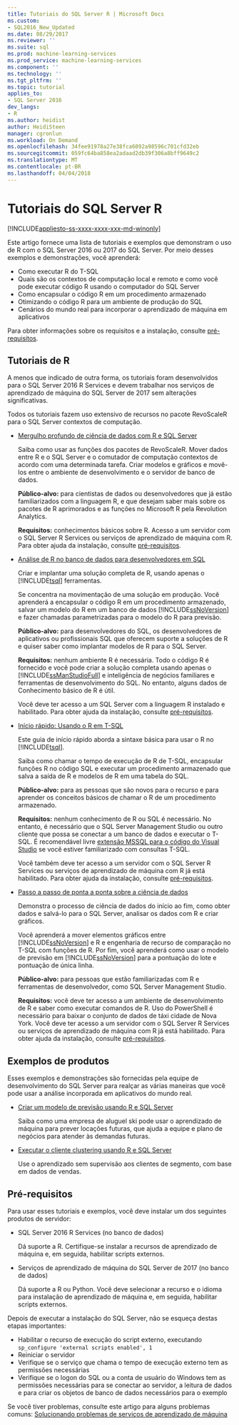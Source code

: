 ```yaml
---
title: Tutoriais do SQL Server R | Microsoft Docs
ms.custom:
- SQL2016_New_Updated
ms.date: 08/29/2017
ms.reviewer: ''
ms.suite: sql
ms.prod: machine-learning-services
ms.prod_service: machine-learning-services
ms.component: ''
ms.technology: ''
ms.tgt_pltfrm: ''
ms.topic: tutorial
applies_to:
- SQL Server 2016
dev_langs:
- R
ms.author: heidist
author: HeidiSteen
manager: cgronlun
ms.workload: On Demand
ms.openlocfilehash: 34fee91978a27e38fca6092a98596c701cfd32eb
ms.sourcegitcommit: 059fc64ba858ea2adaad2db39f306a8bff9649c2
ms.translationtype: MT
ms.contentlocale: pt-BR
ms.lasthandoff: 04/04/2018
---
```

# <a name="sql-server-r-tutorials"></a>Tutoriais do SQL Server R
[!INCLUDE[appliesto-ss-xxxx-xxxx-xxx-md-winonly](../../includes/appliesto-ss-xxxx-xxxx-xxx-md-winonly.md)]

Este artigo fornece uma lista de tutoriais e exemplos que demonstram o uso de R com o SQL Server 2016 ou 2017 do SQL Server. Por meio desses exemplos e demonstrações, você aprenderá:

+ Como executar R do T-SQL
+ Quais são os contextos de computação local e remoto e como você pode executar código R usando o computador do SQL Server
+ Como encapsular o código R em um procedimento armazenado
+ Otimizando o código R para um ambiente de produção do SQL
+ Cenários do mundo real para incorporar o aprendizado de máquina em aplicativos

Para obter informações sobre os requisitos e a instalação, consulte [pré-requisitos](#bkmk_Prerequisites).

## <a name="bkmk_sqltutorials"></a>Tutoriais de R

A menos que indicado de outra forma, os tutoriais foram desenvolvidos para o SQL Server 2016 R Services e devem trabalhar nos serviços de aprendizado de máquina do SQL Server de 2017 sem alterações significativas.

Todos os tutoriais fazem uso extensivo de recursos no pacote RevoScaleR para o SQL Server contextos de computação.

+ [Mergulho profundo de ciência de dados com R e SQL Server](../tutorials/deepdive-data-science-deep-dive-using-the-revoscaler-packages.md)

  Saiba como usar as funções dos pacotes de RevoScaleR. Mover dados entre R e o SQL Server e o comutador de computação contextos de acordo com uma determinada tarefa. Criar modelos e gráficos e movê-los entre o ambiente de desenvolvimento e o servidor de banco de dados.

  **Público-alvo:** para cientistas de dados ou desenvolvedores que já estão familiarizados com a linguagem R, e que desejam saber mais sobre os pacotes de R aprimorados e as funções no Microsoft R pela Revolution Analytics.

  **Requisitos:** conhecimentos básicos sobre R. Acesso a um servidor com o SQL Server R Services ou serviços de aprendizado de máquina com R. Para obter ajuda da instalação, consulte [pré-requisitos](#bkmk_Prerequisites).

+ [Análise de R no banco de dados para desenvolvedores em SQL](../tutorials/sqldev-in-database-r-for-sql-developers.md)

  Criar e implantar uma solução completa de R, usando apenas o [!INCLUDE[tsql](../../includes/tsql-md.md)] ferramentas.

  Se concentra na movimentação de uma solução em produção. Você aprenderá a encapsular o código R em um procedimento armazenado, salvar um modelo do R em um banco de dados [!INCLUDE[ssNoVersion](../../includes/ssnoversion-md.md)] e fazer chamadas parametrizadas para o modelo do R para previsão.

  **Público-alvo:** para desenvolvedores do SQL, os desenvolvedores de aplicativos ou profissionais SQL que oferecem suporte a soluções de R e quiser saber como implantar modelos de R para o SQL Server.

  **Requisitos:** nenhum ambiente R é necessária. Todo o código R é fornecido e você pode criar a solução completa usando apenas o [!INCLUDE[ssManStudioFull](../../includes/ssmanstudiofull-md.md)] e inteligência de negócios familiares e ferramentas de desenvolvimento do SQL. No entanto, alguns dados de Conhecimento básico de R é útil.

  Você deve ter acesso a um SQL Server com a linguagem R instalado e habilitado. Para obter ajuda da instalação, consulte [pré-requisitos](#bkmk_Prerequisites).

+ [Início rápido: Usando o R em T-SQL](../tutorials/rtsql-using-r-code-in-transact-sql-quickstart.md)

  Este guia de início rápido aborda a sintaxe básica para usar o R no [!INCLUDE[tsql](../../includes/tsql-md.md)].

  Saiba como chamar o tempo de execução de R de T-SQL, encapsular funções R no código SQL e executar um procedimento armazenado que salva a saída de R e modelos de R em uma tabela do SQL.

  **Público-alvo:** para as pessoas que são novos para o recurso e para aprender os conceitos básicos de chamar o R de um procedimento armazenado.

  **Requisitos:** nenhum conhecimento de R ou SQL é necessário. No entanto, é necessário que o SQL Server Management Studio ou outro cliente que possa se conectar a um banco de dados e executar o T-SQL. É recomendável livre [extensão MSSQL para o código do Visual Studio](https://marketplace.visualstudio.com/items?itemName=ms-mssql.mssql) se você estiver familiarizado com consultas T-SQL.

  Você também deve ter acesso a um servidor com o SQL Server R Services ou serviços de aprendizado de máquina com R já está habilitado. Para obter ajuda da instalação, consulte [pré-requisitos](#bkmk_Prerequisites).

+ [Passo a passo de ponta a ponta sobre a ciência de dados](../tutorials/walkthrough-data-science-end-to-end-walkthrough.md)

  Demonstra o processo de ciência de dados do início ao fim, como obter dados e salvá-lo para o SQL Server, analisar os dados com R e criar gráficos.

  Você aprenderá a mover elementos gráficos entre [!INCLUDE[ssNoVersion](../../includes/ssnoversion-md.md)] e R e engenharia de recurso de comparação no T-SQL com funções de R. Por fim, você aprenderá como usar o modelo de previsão em [!INCLUDE[ssNoVersion](../../includes/ssnoversion-md.md)] para a pontuação do lote e pontuação de única linha.

  **Público-alvo:** para pessoas que estão familiarizadas com R e ferramentas de desenvolvedor, como SQL Server Management Studio.

  **Requisitos:** você deve ter acesso a um ambiente de desenvolvimento de R e saber como executar comandos de R. Uso do PowerShell é necessário para baixar o conjunto de dados de táxi cidade de Nova York. Você deve ter acesso a um servidor com o SQL Server R Services ou serviços de aprendizado de máquina com R já está habilitado. Para obter ajuda da instalação, consulte [pré-requisitos](#bkmk_Prerequisites).

## <a name ="bkmk_samples"></a>Exemplos de produtos

Esses exemplos e demonstrações são fornecidas pela equipe de desenvolvimento do SQL Server para realçar as várias maneiras que você pode usar a análise incorporada em aplicativos do mundo real.

+ [Criar um modelo de previsão usando R e SQL Server](https://microsoft.github.io/sql-ml-tutorials/R/rentalprediction)

  Saiba como uma empresa de aluguel ski pode usar o aprendizado de máquina para prever locações futuras, que ajuda a equipe e plano de negócios para atender às demandas futuras.

+ [Executar o cliente clustering usando R e SQL Server](https://microsoft.github.io/sql-ml-tutorials/R/customerclustering/)

  Use o aprendizado sem supervisão aos clientes de segmento, com base em dados de vendas.

## <a name="bkmk_Prerequisites"></a>Pré-requisitos

Para usar esses tutoriais e exemplos, você deve instalar um dos seguintes produtos de servidor:

+ SQL Server 2016 R Services (no banco de dados)
  
  Dá suporte a R. Certifique-se instalar a recursos de aprendizado de máquina e, em seguida, habilitar scripts externos.

+ Serviços de aprendizado de máquina do SQL Server de 2017 (no banco de dados)
  
  Dá suporte a R ou Python. Você deve selecionar a recurso e o idioma para instalação de aprendizado de máquina e, em seguida, habilitar scripts externos.

Depois de executar a instalação do SQL Server, não se esqueça destas etapas importantes:

+ Habilitar o recurso de execução do script externo, executando `sp_configure 'external scripts enabled', 1`
+ Reiniciar o servidor
+ Verifique se o serviço que chama o tempo de execução externo tem as permissões necessárias
+ Verifique se o logon do SQL ou a conta de usuário do Windows tem as permissões necessárias para se conectar ao servidor, a leitura de dados e para criar os objetos de banco de dados necessários para o exemplo

Se você tiver problemas, consulte este artigo para alguns problemas comuns: [Solucionando problemas de serviços de aprendizado de máquina](../machine-learning-troubleshooting-faq.md)
